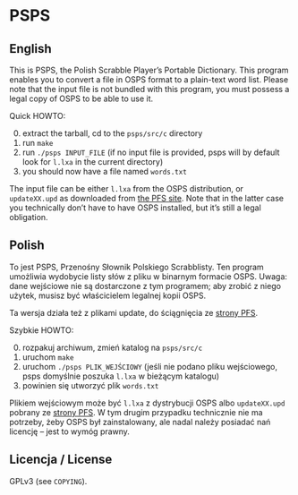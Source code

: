 # PSPS

## English

This is PSPS, the Polish Scrabble Player’s Portable Dictionary.  This
program enables you to convert a file in OSPS format to a plain-text
word list.  Please note that the input file is not bundled with this
program, you must possess a legal copy of OSPS to be able to use it.

Quick HOWTO:

0. extract the tarball, cd to the `psps/src/c` directory
1. run `make`
2. run `./psps INPUT_FILE` (if no input file is provided, psps
   will by default look for `l.lxa` in the current directory)
3. you should now have a file named `words.txt`

The input file can be either `l.lxa` from the OSPS distribution, or
`updateXX.upd` as downloaded from [the PFS site][1]. Note that in
the latter case you technically don’t have to have OSPS installed,
but it’s still a legal obligation.

## Polish

To jest PSPS, Przenośny Słownik Polskiego Scrabblisty.  Ten program
umożliwia wydobycie listy słów z pliku w binarnym formacie OSPS.
Uwaga: dane wejściowe nie są dostarczone z tym programem; aby zrobić z
niego użytek, musisz być właścicielem legalnej kopii OSPS.

Ta wersja działa też z plikami update, do ściągnięcia ze [strony PFS][1].

Szybkie HOWTO:

0. rozpakuj archiwum, zmień katalog na `psps/src/c`
1. uruchom `make`
2. uruchom `./psps PLIK_WEJŚCIOWY` (jeśli nie podano pliku wejściowego,
   psps domyślnie poszuka `l.lxa` w bieżącym katalogu)
3. powinien się utworzyć plik `words.txt`

Plikiem wejściowym może być `l.lxa` z dystrybucji OSPS albo `updateXX.upd`
pobrany ze [strony PFS][1]. W tym drugim przypadku technicznie nie ma potrzeby,
żeby OSPS był zainstalowany, ale nadal należy posiadać nań licencję – jest to
wymóg prawny.

## Licencja / License

GPLv3 (see `COPYING`).

 [1]: http://www.pfs.org.pl/osps_aktualizacje.php
